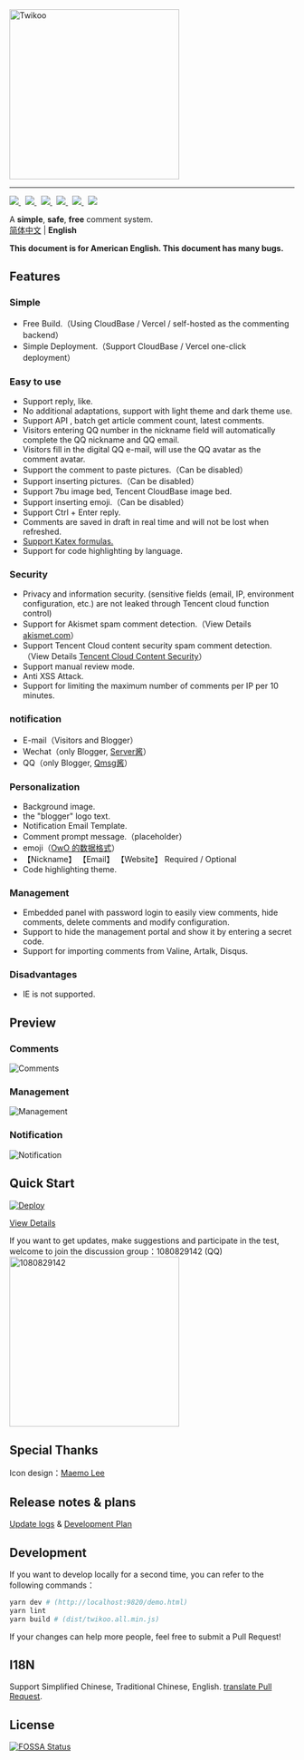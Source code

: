 <img src="../static/logo.png" width="300" alt="Twikoo">

----

<style>
  .shields {
    display: inline-block;
  }
</style>

<a href="https://www.npmjs.com/package/twikoo">
  <img class="shields" src="https://img.shields.io/npm/v/twikoo" />
</a>
<span>&nbsp;</span>
<a href="https://bundlephobia.com/result?p=twikoo">
  <img class="shields" src="https://img.shields.io/bundlephobia/minzip/twikoo" />
</a>
<span>&nbsp;</span>
<a href="https://www.npmjs.com/package/twikoo">
  <img class="shields" src="https://img.shields.io/npm/dt/twikoo" />
</a>
<span>&nbsp;</span>
<a href="https://www.jsdelivr.com/package/npm/twikoo">
  <img class="shields" src="https://data.jsdelivr.com/v1/package/npm/twikoo/badge" />
</a>
<span>&nbsp;</span>
<a href="https://cloudback.it">
  <img class="shields" src="https://app.cloudback.it/badge/twikoojs/twikoo" />
</a>
<span>&nbsp;</span>
<a href="https://github.com/twikoojs/twikoo/blob/main/LICENSE">
  <img class="shields" src="https://img.shields.io/npm/l/twikoo" />
</a>

A **simple**, **safe**, **free** comment system.  
[简体中文](/intro) | **English**  

**This document is for American English. This document has many bugs.**

## Features


### Simple

* Free Build.（Using CloudBase / Vercel / self-hosted as the commenting backend）
* Simple Deployment.（Support CloudBase / Vercel one-click deployment）

### Easy to use

* Support reply, like.
* No additional adaptations, support with light theme and dark theme use.
* Support API , batch get article comment count, latest comments.
* Visitors entering QQ number in the nickname field will automatically complete the QQ nickname and QQ email.
* Visitors fill in the digital QQ e-mail, will use the QQ avatar as the comment avatar.
* Support the comment to paste pictures.（Can be disabled）
* Support inserting pictures.（Can be disabled）
* Support 7bu image bed, Tencent CloudBase image bed.
* Support inserting emoji.（Can be disabled）
* Support Ctrl + Enter reply.
* Comments are saved in draft in real time and will not be lost when refreshed.
* [Support Katex formulas.](https://twikoo.js.org/faq.html#%E5%A6%82%E4%BD%95%E5%90%AF%E7%94%A8-katex-%E6%94%AF%E6%8C%81)
* Support for code highlighting by language.

### Security

* Privacy and information security. (sensitive fields (email, IP, environment configuration, etc.) are not leaked through Tencent cloud function control)
* Support for Akismet spam comment detection.（View Details [akismet.com](https://akismet.com/)）
* Support Tencent Cloud content security spam comment detection.（View Details [Tencent Cloud Content Security](https://console.cloud.tencent.com/cms/text/overview)）
* Support manual review mode.
* Anti XSS Attack.
* Support for limiting the maximum number of comments per IP per 10 minutes.

### notification

* E-mail（Visitors and Blogger）
* Wechat（only Blogger, [Server酱](https://sc.ftqq.com/3.version)）
* QQ（only Blogger, [Qmsg酱](https://qmsg.zendee.cn/)）

### Personalization

* Background image.
* the "blogger" logo text.
* Notification Email Template.
* Comment prompt message.（placeholder）
* emoji（[OwO 的数据格式](https://cdn.jsdelivr.net/npm/owo@1.0.2/demo/OwO.json)）
* 【Nickname】 【Email】 【Website】 Required / Optional
* Code highlighting theme.

### Management

* Embedded panel with password login to easily view comments, hide comments, delete comments and modify configuration.
* Support to hide the management portal and show it by entering a secret code.
* Support for importing comments from Valine, Artalk, Disqus.

### Disadvantages

* IE is not supported.

## Preview

### Comments

![Comments](../static/readme-1.png)

### Management

![Management](../static/readme-2.png)

### Notification

![Notification](../static/readme-3.jpg)



## Quick Start

[![Deploy](https://main.qcloudimg.com/raw/67f5a389f1ac6f3b4d04c7256438e44f.svg)](https://console.cloud.tencent.com/tcb/env/index?action=CreateAndDeployCloudBaseProject&appUrl=https%3A%2F%2Fgithub.com%2Fimaegoo%2Ftwikoo&branch=main)

[View Details](https://twikoo.js.org/quick-start.html)


If you want to get updates, make suggestions and participate in the test, welcome to join the discussion group：1080829142 (QQ)  
<img height="300" alt="1080829142"  src="https://www.imaegoo.com/gallery/2020/hello-twikoo.png" />


<!-- ## Contributors -->

## Special Thanks

Icon design：[Maemo Lee](https://www.maemo.cc)

<!-- ## Donate -->

## Release notes & plans

[Update logs](https://github.com/twikoojs/twikoo/releases) & [Development Plan](https://github.com/twikoojs/twikoo/projects/2)

##  Development

If you want to develop locally for a second time, you can refer to the following commands：

``` sh
yarn dev # (http://localhost:9820/demo.html)
yarn lint 
yarn build # (dist/twikoo.all.min.js)
```

If your changes can help more people, feel free to submit a Pull Request!

## I18N

Support Simplified Chinese, Traditional Chinese, English. [translate Pull Request](https://github.com/twikoojs/twikoo/tree/main/src/client/utils/i18n).

## License


[![FOSSA Status](https://app.fossa.com/api/projects/git%2Bgithub.com%2Fimaegoo%2Ftwikoo.svg?type=large)](https://app.fossa.com/projects/git%2Bgithub.com%2Fimaegoo%2Ftwikoo?ref=badge_large)

